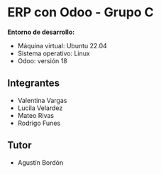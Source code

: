 # ERP con Odoo - Grupo C

**Entorno de desarrollo:**  
- Máquina virtual: Ubuntu 22.04  
- Sistema operativo: Linux  
- Odoo: versión 18  

## Integrantes
- Valentina Vargas  
- Lucila Velardez  
- Mateo Rivas  
- Rodrigo Funes  

## Tutor
- Agustín Bordón
